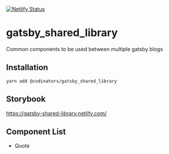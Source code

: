 [![Netlify Status](https://api.netlify.com/api/v1/badges/1c88b05f-f51e-4ea3-ae95-742abb86ef4d/deploy-status)](https://app.netlify.com/sites/gatsby-shared-library/deploys)

# gatsby_shared_library

Common components to be used between multiple gatsby blogs


## Installation

`yarn add @codinators/gatsby_shared_library`

## Storybook 

https://gatsby-shared-library.netlify.com/

## Component List

- Quote 
